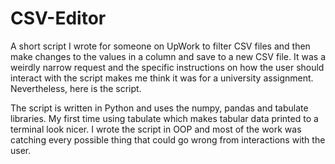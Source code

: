 # CSV-Editor

A short script I wrote for someone on UpWork to filter CSV files and then make changes to the values in a column and save to a new CSV file. It was a weirdly narrow request and the specific instructions on how the user should interact with the script makes me think it was for a university assignment. Nevertheless, here is the script.

The script is written in Python and uses the numpy, pandas and tabulate libraries. My first time using tabulate which makes tabular data printed to a terminal look nicer. I wrote the script in OOP and most of the work was catching every possible thing that could go wrong from interactions with the user.
